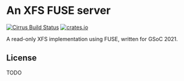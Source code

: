 # An XFS FUSE server

[![Cirrus Build Status](https://api.cirrus-ci.com/github/KhaledEmaraDev/xfuse.svg)](https://cirrus-ci.com/github/KhaledEmaraDev/xfuse)
[![crates.io](https://meritbadge.herokuapp.com/xfuse)](https://crates.io/crates/xfuse)

A read-only XFS implementation using FUSE, written for GSoC 2021.

## License

TODO
